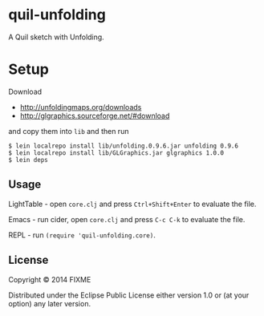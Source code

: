 # quil-unfolding

A Quil sketch with Unfolding.

# Setup

Download

- http://unfoldingmaps.org/downloads
- http://glgraphics.sourceforge.net/#download

and copy them into `lib` and then run

    $ lein localrepo install lib/unfolding.0.9.6.jar unfolding 0.9.6
    $ lein localrepo install lib/GLGraphics.jar glgraphics 1.0.0
    $ lein deps

## Usage

LightTable - open `core.clj` and press `Ctrl+Shift+Enter` to evaluate the file.

Emacs - run cider, open `core.clj` and press `C-c C-k` to evaluate the file.

REPL - run `(require 'quil-unfolding.core)`.

## License

Copyright © 2014 FIXME

Distributed under the Eclipse Public License either version 1.0 or (at
your option) any later version.
